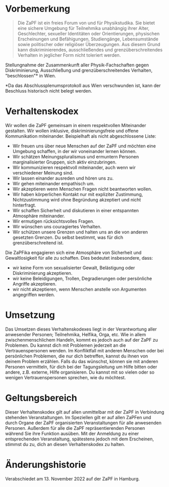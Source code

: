 # Vorbemerkung

> Die ZaPF ist ein freies Forum von und für Physikstudika. Sie bietet eine
> sichere Umgebung für Teilnehmika unabhängig ihrer Alter, Geschlechter, sexueller
> Identitäten oder Orientierungen, physischen Erscheinungen und Befähigungen,
> Studiengänge, Lebensumstände sowie politischer oder religiöser
> Überzeugungen. Aus diesem Grund kann diskriminierendes, ausschließendes und
> grenzüberschreitendes Verhalten in jeglicher Form nicht toleriert werden.

Stellungnahme der Zusammenkunft aller Physik-Fachschaften gegen Diskriminierung,
Ausschließung und grenzüberschreitendes Verhalten, "beschlossen"\* in Wien.

\*Da das Abschlussplenumsprotokoll aus Wien verschwunden ist, kann der Beschluss
historisch nicht belegt werden.

# Verhaltenskodex

Wir wollen die ZaPF gemeinsam in einem respektvollen Miteinander gestalten. Wir
wollen inklusive, diskriminierungsfreie und offene Kommunikation
miteinander. Beispielhaft als nicht abgeschlossene Liste:

- Wir freuen uns über neue Menschen auf der ZaPF und möchten eine Umgebung
  schaffen, in der wir voneinander lernen können.
- Wir schätzen Meinungspluralismus und ermuntern Personen marginalisierter
  Gruppen, sich aktiv einzubringen.
- Wir kommunizieren respektvoll miteinander, auch wenn wir verschiedener Meinung
  sind.
- Wir lassen einander ausreden und hören uns zu.
- Wir gehen miteinander empathisch um.
- Wir akzeptieren wenn Menschen Fragen nicht beantworten wollen.
- Wir haben körperlichen Kontakt nur mit expliziter Zustimmung, Nichtzustimmung
  wird ohne Begründung akzeptiert und nicht hinterfragt.
- Wir schaffen Sicherheit und diskutieren in einer entspannten Atmosphäre
  miteinander.
- Wir ermutigen rücksichtsvolles Fragen.
- Wir wünschen uns couragiertes Verhalten.
- Wir schützen unsere Grenzen und halten uns an die von anderen gesetzten
  Grenzen. Du selbst bestimmt, was für dich grenzüberschreitend ist.

Die ZaPFika engagieren sich eine Atmosphäre von Sicherheit und Gewaltlosigkeit
für alle zu schaffen. Dies bedeutet insbesondere, dass:

- wir keine Form von sexualisierter Gewalt, Belästigung oder Diskriminierung
  akzeptieren.
- wir keine Beleidigungen, Trollen, Degradierungen oder persönliche Angriffe
  akzeptieren.
- wir nicht akzeptieren, wenn Menschen anstelle von Argumenten angegriffen
  werden.

# Umsetzung

Das Umsetzen dieses Verhaltenskodexes liegt in der Verantwortung aller
anwesender Personen; Teilnehmika, Helfika, Orga, etc. Wie in allem
zwischenmenschlichem Handeln, kommt es jedoch auch auf der ZaPF zu Problemen. Du
kannst dich mit Problemen jederzeit an die Vertrauenspersonen wenden. Im
Konfliktfall mit anderen Menschen oder bei persönlichen Problemen, die nur dich
betreffen, kannst du ihnen von deinem Problem erzählen. Falls du das wünschst,
können sie mit anderen Personen vermitteln, für dich bei der Tagungsleitung um
Hilfe bitten oder andere, z.B. externe, Hilfe organisieren. Du kannst mit so
vielen oder so wenigen Vertrauenspersonen sprechen, wie du möchtest.

# Geltungsbereich

Dieser Verhaltenskodex gilt auf allen unmittelbar mit der ZaPF in Verbindung
stehenden Veranstaltungen. Im Speziellen gilt er auf allen ZaPFen und durch
Organe der ZaPF organisierten Veranstaltungen für alle anwesenden
Personen. Außerdem für alle die ZaPF repräsentierenden Personen während Sie ihre
Funktion ausüben. Mit der Anmeldung zu einer entsprechenden Veranstaltung,
spätestens jedoch mit dem Erscheinen, stimmst du zu, dich an diesen
Verhaltenskodex zu halten.

# Änderungshistorie

Verabschiedet am 13. November 2022 auf der ZaPF in Hamburg.
